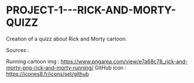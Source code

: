 # PROJECT-1---RICK-AND-MORTY-QUIZZ


Creation of  a quizz about Rick and Morty cartoon.


Sources : 

Running cartoon img : https://www.pngarea.com/view/e7a68c78_rick-and-morty-png-rick-and-morty-running/
GitHub icon : https://icones8.fr/icons/set/github


